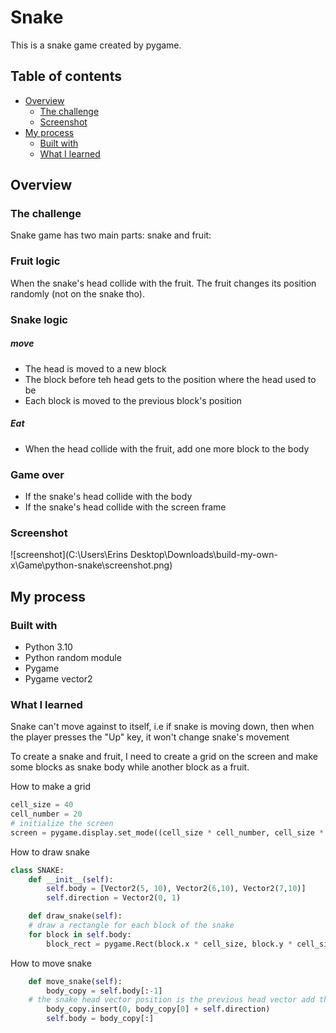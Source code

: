# Snake

This is a snake game created by pygame.

## Table of contents

- [Overview](#overview)
  - [The challenge](#the-challenge)
  - [Screenshot](#screenshot)
- [My process](#my-process)
  - [Built with](#built-with)
  - [What I learned](#what-i-learned)

## Overview

### The challenge

Snake game has two main parts: snake and fruit:

### Fruit logic

When the snake's head collide with the fruit. The fruit changes its position randomly (not on the snake tho).

### Snake logic

##### move

- The head is moved to a new block
- The block before teh head gets to the position where the head used to be
- Each block is moved to the previous block's position

##### Eat

- When the head collide with the fruit, add one more block to the body

### Game over

- If the snake's head collide with the body
- If the snake's head collide with the screen frame

### Screenshot

![screenshot](C:\Users\Erins Desktop\Downloads\build-my-own-x\Game\python-snake\screenshot.png)

## My process

### Built with

- Python 3.10
- Python random module
- Pygame
- Pygame vector2

### What I learned

Snake can't move against to itself, i.e if snake is moving down, then when the player presses the "Up" key, it won't change snake's movement

To create a snake and fruit, I need to create a grid on the screen and make some blocks as snake body while another block as a fruit. 

How to make a grid

```python
cell_size = 40
cell_number = 20
# initialize the screen
screen = pygame.display.set_mode((cell_size * cell_number, cell_size * cell_number))
```

How to draw snake

```python
class SNAKE:
	def __init__(self):
		self.body = [Vector2(5, 10), Vector2(6,10), Vector2(7,10)]
		self.direction = Vector2(0, 1)

	def draw_snake(self):
	# draw a rectangle for each block of the snake
	for block in self.body:
		block_rect = pygame.Rect(block.x * cell_size, block.y * cell_size, cell_size, cell_size)
```

How to move snake

```python
	def move_snake(self):
		body_copy = self.body[:-1]
	# the snake head vector position is the previous head vector add the direction vector
		body_copy.insert(0, body_copy[0] + self.direction)
		self.body = body_copy[:]
```




